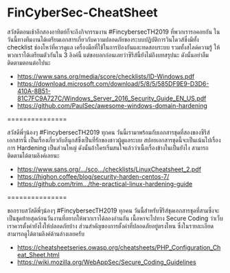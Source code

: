 # FinCyberSec-CheatSheet

สวัสดีตอนเช้าอีกสองอาทิตย์ก็จะถึงกิจกรรมงาน #FincybersecTH2019 ที่พวกเรารอคอยกัน ในวันนี้ทางทีมงานได้เตรียมเอกสารเกี่ยวกับความปลอดภัยของระบบปฏิบัติการวินโดวส์ซึ่งมีทั้ง checklist ช่องโหว่ที่ควรดูแล เครื่องมือที่ใช้ในการป้องกันและทดสอบระบบ รวมทั้งสไลด์ความรู้ ให้พวกเราได้เตรียมตัวกันใน 3 ลิงค์นี้ แต่ขอบอกก่อนเลยว่าซีรีส์นี้ยังไม่ถึงบทสรุปนะ ดังนั้นอย่าลืมติดตามตอนต่อไปนะ
- https://www.sans.org/media/score/checklists/ID-Windows.pdf
- https://download.microsoft.com/download/5/8/5/585DF9E9-D3D6-410A-8B51-81C7FC9A727C/Windows_Server_2016_Security_Guide_EN_US.pdf
- https://github.com/PaulSec/awesome-windows-domain-hardening

===============

สวัสดีพี่ๆน้องๆ #FincybersecTH2019 ทุกคน วันนี้เรามาพร้อมกับเอกสารชุดที่สองของซีรีส์เอกสารนี้ เป็นเรื่องเกี่ยวกับลีนุกส์ซึ่งเป็นที่รักของชาวผู้ดูแลระบบ สปอยเอกสารชุดนี้จะเป็นเน้นไปเรื่องการ Hardening เป็นส่วนใหญ่ ดังนั้นถ้าใครเริ่มสนใจแล้วว่าเนื้อเรื่องข้างในเป็นยังไง สามารถติดตามได้ตามลิงค์เลยนะ
- https://www.sans.org/…/sco…/checklists/LinuxCheatsheet_2.pdf
- https://highon.coffee/blog/security-harden-centos-7/
- https://github.com/trim…/the-practical-linux-hardening-guide

===============

ขอกราบสวัสดีพี่ๆน้องๆ #FincybersecTH2019 ทุกคน วันนี้สำหรับซีรีส์ชุดเอกสารชุดที่สามซึ่งจะเป็นชุดท้ายสุดก่อนวันงานที่อยากให้พวกเราได้ลองอ่านกัน เนื้อหาจะไปทาง Secure Coding ว่าเว็บเราควรตั้งค่ายังไงให้ปลอดภัยบ้าง ส่วนสำคัญของการตั้งค่าที่ปลอดภัยอยู่ตรงไหน ซึ่งในรายละเอียดสามารถดูได้ตามลิงค์ด้านล่างเลยครับ
- https://cheatsheetseries.owasp.org/cheatsheets/PHP_Configuration_Cheat_Sheet.html
- https://wiki.mozilla.org/WebAppSec/Secure_Coding_Guidelines
